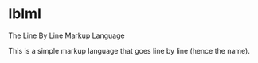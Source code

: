 # lblml
The Line By Line Markup Language

This is a simple markup language that goes line by line (hence the name).
